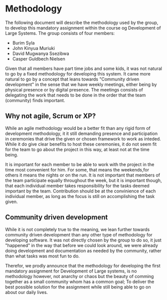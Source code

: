# Methodology

The following document will describe the methodology used by the group, to develop this mandatory assignment within the course og Development of Large Systems.
The group consists of four members:
* Burim Syla
* John Kinyua Muriuki
* David Mugwanya Ssezibwa
* Casper Guldbech Nielsen

Given that all members have part time jobs and some kids, it was not natural to go by a fixed methodology for developing this system. It came more natural to go by a concept that leans towards "Community driven development" in the sense that we have weekly meetings, either being by physical presence or by digital presence.
The meetings consists of delegating the work that needs to be done in the order that the team (community) finds important.

## Why not agile, Scrum or XP?

While an agile methodology would be a better fit than any rigid form of development methodology, it it still demanding presence and participation in ceremonies that drive the given or chosen framework to work as inteded. While it do give clear benefits to host these ceremonies, it do not seem fit for the team to go about the project in this way, at least not at the time being.

It is important for each member to be able to work with the project in the time most convenient for him. For some, that means the weekends,for others it means the nights or on the run. It is not important that members of the team participate equally throughout the week, but it is important though, that each individual member takes responsibility for the tasks deemed important by the team. Contribution should be at the convinience of each individual member, as long as the focus is still on accomplishing the task given.

## Community driven development

While it is not completely true to the meaning, we lean further towards community driven development than any other type of methodology for developing software.
It was not directly chosen by the group to do so, it just "happened" in the way that before we could look around, we were already doing development and documentation as needed by the community, rather than what tasks was most fun to do. 

Therefor, we prodly announce that the methodology for developing the first mandatory assignment for Development of Large systems, is no methodology however, not anarchy or chaos but the beauty of comming together as a small community whom has a common goal; To deliver the best possible solution for the assignment while still being able to go on about our daily lives.
